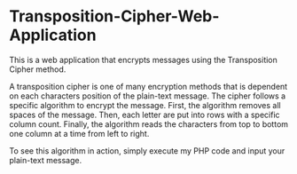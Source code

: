 # Transposition-Cipher-Web-Application
This is a web application that encrypts messages using the Transposition Cipher method. 

A transposition cipher is one of many encryption methods that is dependent on each characters position of the plain-text message. The cipher follows a specific algorithm to encrypt the message. First, the algorithm removes all spaces of the message. Then, each letter are put into rows with a specific column count. Finally, the algorithm reads the characters from top to bottom one column at a time from left to right. 

To see this algorithm in action, simply execute my PHP code and input your plain-text message. 

